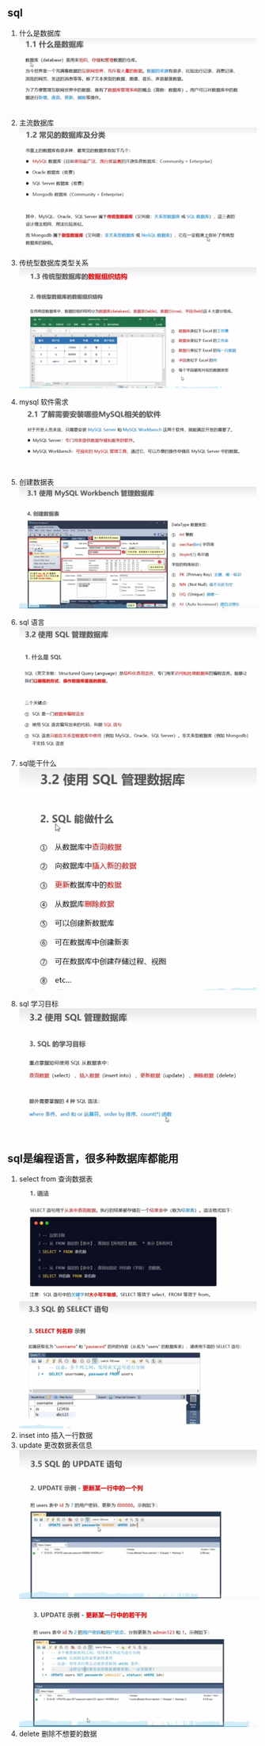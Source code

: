 ## sql
1.  什么是数据库
    ![c366654386db1d0cedfd7ae8e6f389a7.png](../_resources/c366654386db1d0cedfd7ae8e6f389a7.png)
2.  主流数据库
    ![c691e86614bee2c82c600f35bbe4759a.png](../_resources/c691e86614bee2c82c600f35bbe4759a.png)
3.  传统型数据库类型关系
    ![2752c12ef7c591695fcf3ef01cc706a3.png](../_resources/2752c12ef7c591695fcf3ef01cc706a3.png)

4. mysql 软件需求
![60022b2ee720d4a1af47cce083e7a46f.png](../_resources/60022b2ee720d4a1af47cce083e7a46f.png)
5. 创建数据表
![6f1c6131621c4a904dcff18cc891631b.png](../_resources/6f1c6131621c4a904dcff18cc891631b.png)
6. sql 语言![eafda0cca5b3ddc9a5ca535173297c0f.png](../_resources/eafda0cca5b3ddc9a5ca535173297c0f.png)
7. sql能干什么
![7500050720c09b01549fb7b5cc8ecd6d.png](../_resources/7500050720c09b01549fb7b5cc8ecd6d.png)
8. sql 学习目标
![5d097db7f882c52d40b0c8d89a2211dc.png](../_resources/5d097db7f882c52d40b0c8d89a2211dc.png)
## sql是编程语言，很多种数据库都能用
1. select from 查询数据表
![5b39ae820ec40f987f79db8fea7329b7.png](../_resources/5b39ae820ec40f987f79db8fea7329b7.png)
![cc12a2c657409c2a4880f106f020e2b7.png](../_resources/cc12a2c657409c2a4880f106f020e2b7.png)
2. inset into 插入一行数据
3. update 更改数据表信息
![950c08e811722344ebb32680c9d56df8.png](../_resources/950c08e811722344ebb32680c9d56df8.png)
![ae3bf1be826e7ae54b597c62dae4419e.png](../_resources/ae3bf1be826e7ae54b597c62dae4419e.png)
4. delete 删除不想要的数据